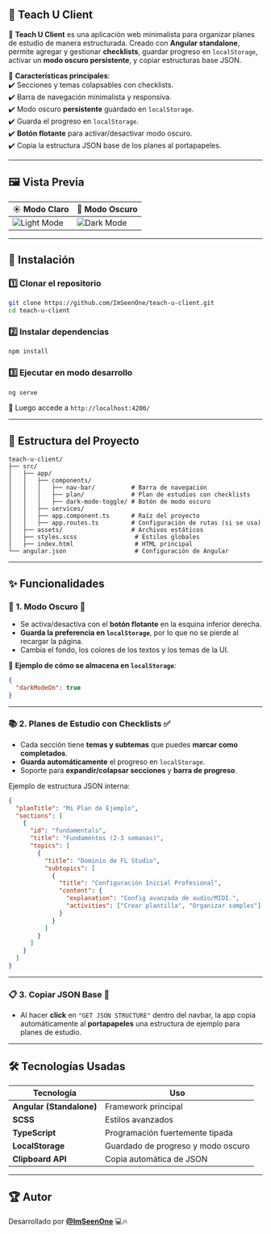 ## 📝 Teach U Client

📌 **Teach U Client** es una aplicación web minimalista para organizar planes de estudio de manera estructurada. Creado con **Angular standalone**, permite agregar y gestionar **checklists**, guardar progreso en `localStorage`, activar un **modo oscuro persistente**, y copiar estructuras base JSON.

🌟 **Características principales**:  
✔️ Secciones y temas colapsables con checklists.  
✔️ Barra de navegación minimalista y responsiva.  
✔️ Modo oscuro **persistente** guardado en `localStorage`.  
✔️ Guarda el progreso en `localStorage`.  
✔️ **Botón flotante** para activar/desactivar modo oscuro.  
✔️ Copia la estructura JSON base de los planes al portapapeles.

---  

## 🖼️ Vista Previa

| ☀ **Modo Claro** | 🌙 **Modo Oscuro** |
|------------------|------------------|
| ![Light Mode](./screenshots/light-mode.png) | ![Dark Mode](./screenshots/dark-mode.png) |

---  

## 🚀 Instalación

### 1️⃣ Clonar el repositorio
```bash
git clone https://github.com/ImSeenOne/teach-u-client.git
cd teach-u-client
```

### 2️⃣ Instalar dependencias
```bash
npm install
```

### 3️⃣ Ejecutar en modo desarrollo
```bash
ng serve
```
📌 Luego accede a `http://localhost:4200/`

---  

## 🏢 Estructura del Proyecto

```plaintext
teach-u-client/
├── src/
│   ├── app/
│   │   ├── components/
│   │   │   ├── nav-bar/          # Barra de navegación
│   │   │   ├── plan/             # Plan de estudios con checklists
│   │   │   ├── dark-mode-toggle/ # Botón de modo oscuro
│   │   ├── services/
│   │   ├── app.component.ts      # Raíz del proyecto
│   │   ├── app.routes.ts         # Configuración de rutas (si se usa)
│   ├── assets/                   # Archivos estáticos
│   ├── styles.scss                # Estilos globales
│   ├── index.html                 # HTML principal
└── angular.json                   # Configuración de Angular
```

---  

## ✨ Funcionalidades

### 🎨 1. **Modo Oscuro** 🌙
- Se activa/desactiva con el **botón flotante** en la esquina inferior derecha.
- **Guarda la preferencia en `localStorage`**, por lo que no se pierde al recargar la página.
- Cambia el fondo, los colores de los textos y los temas de la UI.

🔧 **Ejemplo de cómo se almacena en `localStorage`**:
```json
{
  "darkModeOn": true
}
```

---  

### 📚 2. **Planes de Estudio con Checklists** ✅
- Cada sección tiene **temas y subtemas** que puedes **marcar como completados**.
- **Guarda automáticamente** el progreso en `localStorage`.
- Soporte para **expandir/colapsar secciones** y **barra de progreso**.

Ejemplo de estructura JSON interna:
```json
{
  "planTitle": "Mi Plan de Ejemplo",
  "sections": [
    {
      "id": "fundamentals",
      "title": "Fundamentos (2-3 semanas)",
      "topics": [
        {
          "title": "Dominio de FL Studio",
          "subtopics": [
            {
              "title": "Configuración Inicial Profesional",
              "content": {
                "explanation": "Config avanzada de audio/MIDI.",
                "activities": ["Crear plantilla", "Organizar samples"]
              }
            }
          ]
        }
      ]
    }
  ]
}
```

---  

### 📋 3. **Copiar JSON Base** 📎
- Al hacer **click** en `"GET JSON STRUCTURE"` dentro del navbar, la app copia automáticamente al **portapapeles** una estructura de ejemplo para planes de estudio.

---  

## 🛠️ Tecnologías Usadas

| Tecnología | Uso |
|------------|-----|
| **Angular (Standalone)** | Framework principal |
| **SCSS** | Estilos avanzados |
| **TypeScript** | Programación fuertemente tipada |
| **LocalStorage** | Guardado de progreso y modo oscuro |
| **Clipboard API** | Copia automática de JSON |

---  

## 🏆 Autor

Desarrollado por [**@ImSeenOne**](https://github.com/ImSeenOne) 💻🔥
